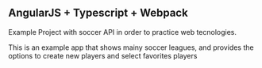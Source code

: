 ## AngularJS + Typescript + Webpack
Example Project with soccer API in order to practice web tecnologies.

This is an example app that shows mainy soccer leagues, and provides the options to create new players and select favorites players
